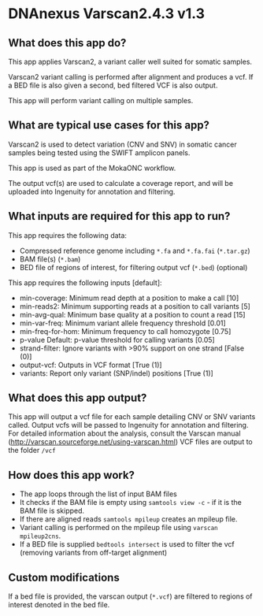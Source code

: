 # DNAnexus Varscan2.4.3 v1.3

## What does this app do?
This app applies Varscan2, a variant caller well suited for somatic samples.

Varscan2 variant calling is performed after alignment and produces a vcf. If a BED file is also given a second, bed filtered VCF is also output.

This app will perform variant calling on multiple samples. 


## What are typical use cases for this app?
Varscan2 is used to detect variation (CNV and SNV) in somatic cancer samples being tested using the SWIFT amplicon panels. 

This app is used as part of the MokaONC workflow.

The output vcf(s) are used to calculate a coverage report, and will be uploaded into Ingenuity for annotation and filtering.

## What inputs are required for this app to run?

This app requires the following data:

- Compressed reference genome including `*.fa` and `*.fa.fai` (`*.tar.gz`)
- BAM file(s) (`*.bam`)
- BED file of regions of interest, for filtering output vcf (`*.bed`) (optional)

This app requires the following inputs [default]:
-	min-coverage:	Minimum read depth at a position to make a call [10]
-	min-reads2:	Minimum supporting reads at a position to call variants [5]
-	min-avg-qual:	Minimum base quality at a position to count a read [15]
-	min-var-freq:	Minimum variant allele frequency threshold [0.01]
-	min-freq-for-hom:	Minimum frequency to call homozygote [0.75]
-	p-value	Default: p-value threshold for calling variants [0.05]
-	strand-filter:	Ignore variants with >90% support on one strand [False (0)]
-	output-vcf:	Outputs in VCF format [True (1)]
-	variants:	Report only variant (SNP/indel) positions [True (1)]


## What does this app output?
This app will output a vcf file for each sample detailing CNV or SNV variants called. Output vcfs will be passed to Ingenuity for annotation and filtering.
For detailed information about the analysis, consult the Varscan manual (http://varscan.sourceforge.net/using-varscan.html)
VCF files are output to the folder `/vcf`

## How does this app work?
- The app loops through the list of input BAM files
- It checks if the BAM file is empty using `samtools view -c` - if it is the BAM file is skipped. 
- If there are aligned reads `samtools mpileup` creates an mpileup file.
- Variant calling is performed on the mpileup file using `varscan mpileup2cns`.
- If a BED file is supplied `bedtools intersect` is used to filter the vcf (removing variants from off-target alignment)


## Custom modifications
If a bed file is provided, the varscan output (`*.vcf`) are filtered to regions of interest denoted in the bed file. 

